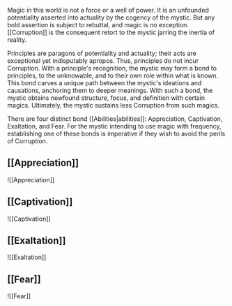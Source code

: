 Magic in this world is not a force or a well of power. It is an unfounded potentiality asserted into actuality by the cogency of the mystic. But any bold assertion is subject to rebuttal, and magic is no exception. [[Corruption]] is the consequent retort to the mystic jarring the inertia of reality.

Principles are paragons of potentiality and actuality; their acts are exceptional yet indisputably apropos. Thus, principles do not incur Corruption. With a principle's recognition, the mystic may form a bond to principles, to the unknowable, and to their own role within what is known. This bond carves a unique path between the mystic's ideations and causations, anchoring them to deeper meanings. With such a bond, the mystic obtains newfound structure, focus, and definition with certain magics. Ultimately, the mystic sustains less Corruption from such magics.

There are four distinct bond [[Abilities|abilities]]: Appreciation, Captivation, Exaltation, and Fear. For the mystic intending to use magic with frequency, establishing one of these bonds is imperative if they wish to avoid the perils of Corruption.
## [[Appreciation]]
![[Appreciation]]
## [[Captivation]]
![[Captivation]]
## [[Exaltation]]
![[Exaltation]]
## [[Fear]]
![[Fear]]